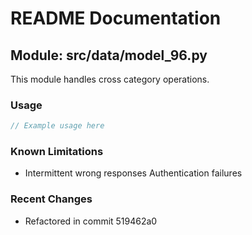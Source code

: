 # README Documentation

## Module: src/data/model_96.py

This module handles cross category operations.

### Usage

```javascript
// Example usage here
```

### Known Limitations

- Intermittent wrong responses Authentication failures

### Recent Changes

- Refactored in commit 519462a0
